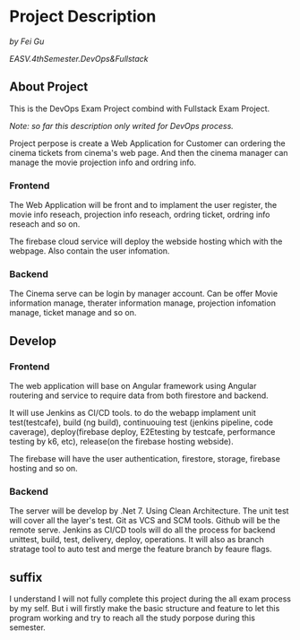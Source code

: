 # Project Description

*by Fei Gu*

*EASV.4thSemester.DevOps&Fullstack*

## About Project

This is the DevOps Exam Project combind with Fullstack Exam Project.

*Note: so far this description only writed for DevOps process.*

Project perpose is create a Web Application for Customer can ordering the cinema tickets from cinema's web page. And then the cinema manager can manage the movie projection info and ordring info. 

### Frontend

The Web Application will be front and to implament the user register, the movie info reseach, projection info reseach, ordring ticket, ordring info reseach and so on. 

The firebase cloud service will deploy the webside hosting which with the webpage. Also contain the user infomation. 

### Backend

The Cinema serve can be login by manager account. Can be offer Movie information manage, therater information manage, projection infomation manage, ticket manage and so on. 

## Develop 

### Frontend

The web application will base on Angular framework using Angular routering and service to require data from both firestore and backend. 

It will use Jenkins as CI/CD tools. to do the webapp implament unit test(testcafe), build (ng build), continuouing test (jenkins pipeline, code caverage), deploy(firebase deploy, E2Etesting by testcafe, performance testing by k6, etc), release(on the firebase hosting webside).

The firebase will have the user authentication, firestore, storage, firebase hosting and so on. 

### Backend

The server will be develop by .Net 7. Using Clean Architecture. The unit test will cover all the layer's test. Git as VCS and SCM tools. Github will be the remote serve. Jenkins as CI/CD tools will do all the process for backend unittest, build, test, delivery, deploy, operations. It will also as branch stratage tool to auto test and merge the feature branch by feaure flags.

## suffix

I understand I will not fully complete this project during the all exam process by my self. But i will firstly make the basic structure and feature to let this program working and try to reach all the study porpose during this semester. 